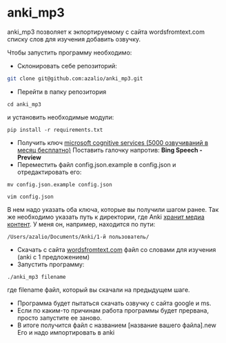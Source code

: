 # anki_mp3

anki_mp3 позволяет к экпортируемому с сайта wordsfromtext.com
списку слов для изучения добавить озвучку.

Чтобы запустить программу необходимо:
* Склонировать себе репозиторий:
```bash
git clone git@github.com:azalio/anki_mp3.git
```
* Перейти в папку репозитория
```
cd anki_mp3
```
и установить необходимые модули:
```
pip install -r requirements.txt
```
* Получить ключ [microsoft cognitive services (5000 озвучиваний
в месяц бесплатно)](
https://www.microsoft.com/cognitive-services/en-US/sign-up?ReturnUrl=/cognitive-services/en-us/subscriptions)
Поставить галочку напротив: **Bing Speech - Preview**
* Переместить файл config.json.example в config.json
и отредактировать его:
```
mv config.json.example config.json

vim config.json
```
В нем надо указать оба ключа, которые вы получили шагом ранее.
Так же необходимо указать путь к директории, где Anki [хранит
медиа контент](http://ankisrs.net/docs/manual.html#file-locations).
У меня он, например, находится по пути:
```
/Users/azalio/Documents/Anki/1-й пользователь/
```
* Скачать с сайта [wordsfromtext.com](http://wordsfromtext.com) файл со словами
для изучения (anki с 1 предложением)
* Запустить программу:
```
./anki_mp3 filename
```
где filename файл, который вы скачали на предыдущем шаге.
* Программа будет пытаться скачать озвучку с сайта google и ms.
* Если по каким-то причинам работа программы будет прервана,
просто запустите ее заново.
* В итоге получится файл с названием [название вашего файла].new
Его и надо импортировать в anki


